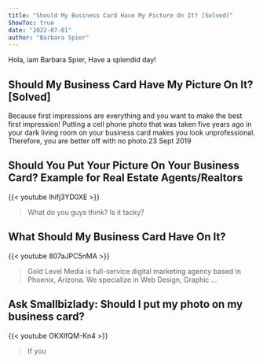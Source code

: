 ```yaml
---
title: "Should My Business Card Have My Picture On It? [Solved]"
ShowToc: true 
date: "2022-07-01"
author: "Barbara Spier" 
---
```


Hola, iam Barbara Spier, Have a splendid day!
## Should My Business Card Have My Picture On It? [Solved]
 Because first impressions are everything and you want to make the best first impression! Putting a cell phone photo that was taken five years ago in your dark living room on your business card makes you look unprofessional. Therefore, you are better off with no photo.23 Sept 2019

## Should You Put Your Picture On Your Business Card? Example for Real Estate Agents/Realtors
{{< youtube lhifj3YD0XE >}}
>What do you guys think? Is it tacky? 

## What Should My Business Card Have On It?
{{< youtube 807aJPC5nMA >}}
>Gold Level Media is full-service digital marketing agency based in Phoenix, Arizona. We specialize in Web Design, Graphic ...

## Ask Smallbizlady: Should I put my photo on my business card?
{{< youtube OKXIfQM-Kn4 >}}
>If you 

